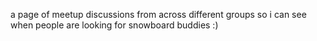 a page of meetup discussions from across different groups so i can see when people are looking for snowboard buddies :)